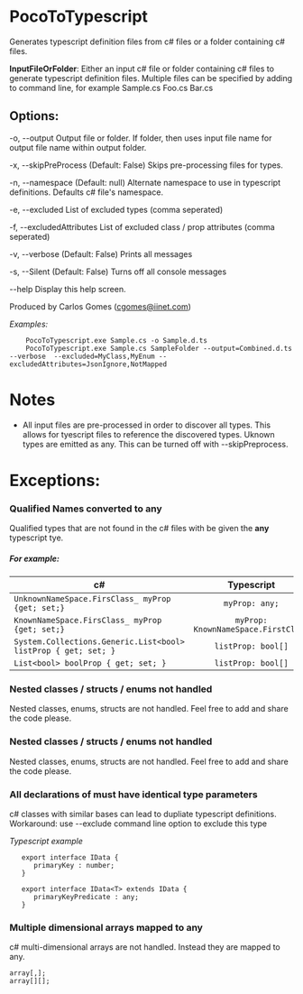 # PocoToTypescript

Generates typescript definition files from c# files or a folder containing c# files.

**InputFileOrFolder**:
    Either an input c# file or folder containing c# files to generate typescript definition files.
    Multiple files can be specified by adding to command line, for example Sample.cs Foo.cs Bar.cs

## Options:

  -o, --output     Output file or folder.  If folder, then uses input file name for output file name within output folder.

  -x, --skipPreProcess (Default: False) Skips pre-processing files for types.

  -n, --namespace  (Default: null) Alternate namespace to use in typescript definitions. Defaults c# file's namespace.

  -e, --excluded   List of excluded types (comma seperated)

  -f, --excludedAttributes   List of excluded class / prop attributes (comma seperated)

  -v, --verbose    (Default: False) Prints all messages

  -s, --Silent     (Default: False) Turns off all console messages

  --help           Display this help screen.

Produced by Carlos Gomes (cgomes@iinet.com)

_Examples:_
```
    PocoToTypescript.exe Sample.cs -o Sample.d.ts
    PocoToTypescript.exe Sample.cs SampleFolder --output=Combined.d.ts --verbose  --excluded=MyClass,MyEnum --excludedAttributes=JsonIgnore,NotMapped
```

# Notes

* All input files are pre-processed in order to discover all types.  This allows for tyescript files to reference the discovered types.  Uknown types are emitted as any.  This can be turned off with --skipPreprocess.

# Exceptions:

### Qualified Names converted to any
Qualified types that are not found in the c# files with be given the **any** typescript tye.

##### For example:

| c#            | Typescript    |
| ------------- |:-------------:|
| `UnknownNameSpace.FirsClass_ myProp {get; set;}`      | `myProp: any;` |
| `KnownNameSpace.FirsClass_ myProp {get; set;}`      | `myProp: KnownNameSpace.FirstClass` |
| `System.Collections.Generic.List<bool> listProp { get; set; }` | `listProp: bool[]`      |
| `List<bool> boolProp { get; set; }` | `listProp: bool[]`      |

### Nested classes / structs / enums not handled
Nested classes, enums, structs are not handled.  Feel free to add and share the code please.

### Nested classes / structs / enums not handled
Nested classes, enums, structs are not handled.  Feel free to add and share the code please.

### All declarations of must have identical type parameters
c# classes with similar bases can lead to dupliate typescript definitions.
Workaround: use --exclude command line option to exclude this type

_Typescript example_
```
   export interface IData {
      primaryKey : number;
   }

   export interface IData<T> extends IData {
      primaryKeyPredicate : any;
   }
````

### Multiple dimensional arrays mapped to any
c# multi-dimensional arrays are not handled. Instead they are mapped to any.

```
array[,];
array[][];
```



